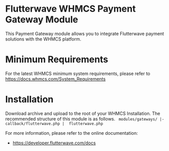 # Flutterwave WHMCS Payment Gateway Module
This Payment Gateway module allows you to integrate Flutterwave payment solutions with the  WHMCS platform.

# Minimum Requirements
For the latest WHMCS minimum system requirements, please refer to https://docs.whmcs.com/System_Requirements

# Installation
Download archive and upload to the root of your WHMCS Installation.
The recommended structure of this module is as follows.
` modules/gateways/
  |- callback/flutterwave.php
  |  flutterwave.php`

For more information, please refer to the online documentation: 
 * https://developer.flutterwave.com/docs
